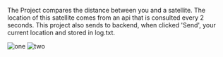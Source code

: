 The Project compares the distance between you and a satellite. The location of this satellite comes from an api that is consulted every 2 seconds. This project also sends to backend, when clicked 'Send', your current location and stored in log.txt.

![one](https://user-images.githubusercontent.com/32064166/83092686-2e338400-a074-11ea-8358-70ce15f756a2.PNG)
![two](https://user-images.githubusercontent.com/32064166/83092697-3390ce80-a074-11ea-9fea-b9d37b3ea698.PNG)
